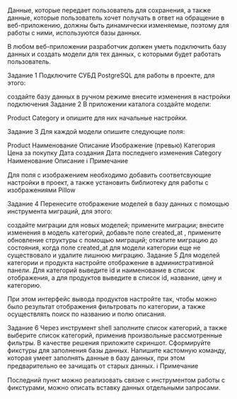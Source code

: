  Данные, которые передает пользователь для сохранения, а также данные, которые пользователь хочет получать 
 в ответ на обращение в веб-приложению, должны быть динамически изменяемые, поэтому для работы с ними, 
 используются базы данных.

В любом веб-приложении разработчик должен уметь подключить базу данных и создать модели для тех данных, 
с которыми будет работать пользователь.

Задание 1
Подключите СУБД PostgreSQL для работы в проекте, для этого:

создайте базу данных в ручном режиме
внесите изменения в настройки подключения
Задание 2
В приложении каталога создайте модели:

Product
Category
и опишите для них начальные настройки.

Задание 3
Для каждой модели опишите следующие поля:

Product
Наименование
Описание
Изображение (превью)
Категория
Цена за покупку
Дата создания
Дата последнего изменения
Category
Наименование
Описание
ℹ️ Примечание

Для поля с изображением необходимо добавить соответсвующие настройки в проект, 
а также установить библиотеку для работы с изображениями 
Pillow

Задание 4
Перенесите отображение моделей в базу данных с помощью инструмента миграций, для этого:

создайте миграции для новых моделей;
примените миграции;
внесите изменения в модель категорий, добавьте поле 
created_at
, примените обновление структуры с помощью миграций;
откатите миграцию до состояния, когда поле 
created_at
 для модели категории еще не существовало и удалите лишнюю миграцию.
Задание 5
Для моделей категории и продукта настройте отображение в административной панели. 
Для категорий выведите id и наименование в список отображения, а для продуктов выведите в список id, 
название, цену и категорию.

При этом интерфейс вывода продуктов настройте так, чтобы можно было результат отображения фильтровать по 
категории, а также осуществлять поиск по названию и полю описания.

Задание 6
Через инструмент shell заполните список категорий, а также выберите список категорий, применив произвольные 
рассмотренные фильтры. В качестве решения приложите скриншот.
Сформируйте фикстуры для заполнения базы данных.
Напишите кастомную команду, которая умеет заполнять данные в базу данных, при этом предварительно ее зачищать 
от старых данных.
ℹ️ Примечание

Последний пункт можно реализовать связке с инструментом работы с фикстурами, можно описать вставку данных 
отдельными запросами.